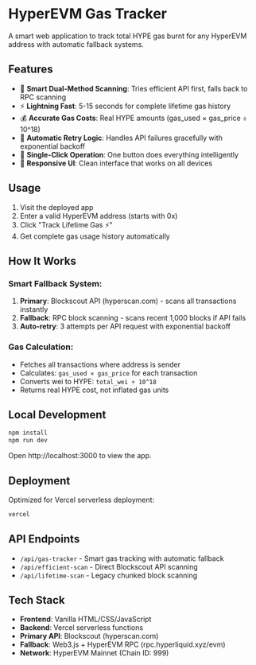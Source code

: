# HyperEVM Gas Tracker

A smart web application to track total HYPE gas burnt for any HyperEVM address with automatic fallback systems.

## Features

- 🚀 **Smart Dual-Method Scanning**: Tries efficient API first, falls back to RPC scanning
- ⚡ **Lightning Fast**: 5-15 seconds for complete lifetime gas history
- 💰 **Accurate Gas Costs**: Real HYPE amounts (gas_used × gas_price ÷ 10^18)
- 🔄 **Automatic Retry Logic**: Handles API failures gracefully with exponential backoff
- 🎯 **Single-Click Operation**: One button does everything intelligently
- 📱 **Responsive UI**: Clean interface that works on all devices

## Usage

1. Visit the deployed app
2. Enter a valid HyperEVM address (starts with 0x)
3. Click "Track Lifetime Gas ⚡"
4. Get complete gas usage history automatically

## How It Works

### Smart Fallback System:
1. **Primary**: Blockscout API (hyperscan.com) - scans all transactions instantly
2. **Fallback**: RPC block scanning - scans recent 1,000 blocks if API fails
3. **Auto-retry**: 3 attempts per API request with exponential backoff

### Gas Calculation:
- Fetches all transactions where address is sender
- Calculates: `gas_used × gas_price` for each transaction
- Converts wei to HYPE: `total_wei ÷ 10^18`
- Returns real HYPE cost, not inflated gas units

## Local Development

```bash
npm install
npm run dev
```

Open http://localhost:3000 to view the app.

## Deployment

Optimized for Vercel serverless deployment:

```bash
vercel
```

## API Endpoints

- `/api/gas-tracker` - Smart gas tracking with automatic fallback
- `/api/efficient-scan` - Direct Blockscout API scanning
- `/api/lifetime-scan` - Legacy chunked block scanning

## Tech Stack

- **Frontend**: Vanilla HTML/CSS/JavaScript
- **Backend**: Vercel serverless functions  
- **Primary API**: Blockscout (hyperscan.com)
- **Fallback**: Web3.js + HyperEVM RPC (rpc.hyperliquid.xyz/evm)
- **Network**: HyperEVM Mainnet (Chain ID: 999)